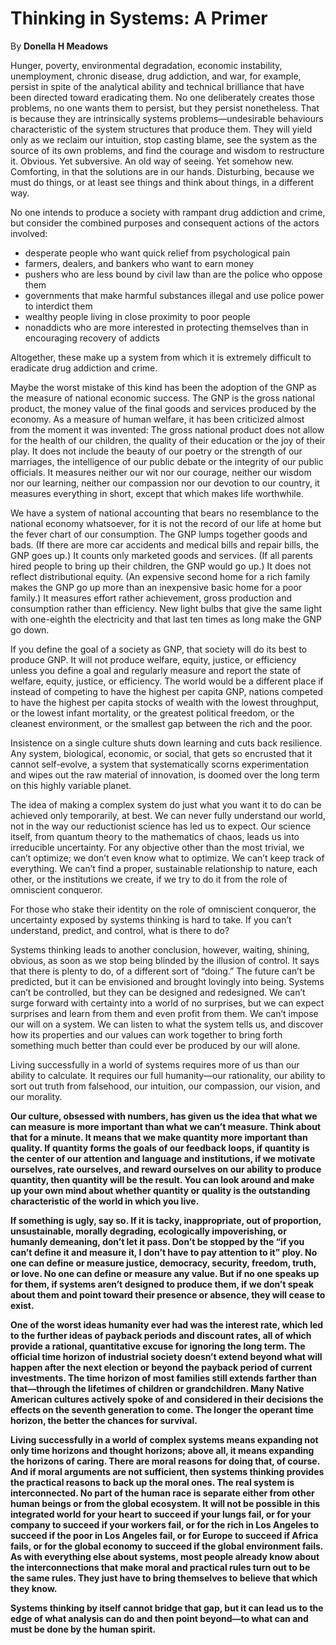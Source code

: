 Thinking in Systems: A Primer
=============================

By **Donella H Meadows**

Hunger, poverty, environmental degradation, economic instability, unemployment,
chronic disease, drug addiction, and war, for example, persist in spite of the
analytical ability and technical brilliance that have been directed toward
eradicating them. No one deliberately creates those problems, no one wants them
to persist, but they persist nonetheless. That is because they are intrinsically
systems problems—undesirable behaviours characteristic of the system structures
that produce them. They will yield only as we reclaim our intuition, stop
casting blame, see the system as the source of its own problems, and find the
courage and wisdom to restructure it. Obvious. Yet subversive. An old way of
seeing. Yet somehow new. Comforting, in that the solutions are in our hands.
Disturbing, because we must do things, or at least see things and think about
things, in a different way.

No one intends to produce a society with rampant drug addiction and crime, but
consider the combined purposes and consequent actions of the actors involved:

* desperate people who want quick relief from psychological pain
* farmers, dealers, and bankers who want to earn money
* pushers who are less bound by civil law than are the police who oppose them
* governments that make harmful substances illegal and use police power to interdict them
* wealthy people living in close proximity to poor people
* nonaddicts who are more interested in protecting themselves than in encouraging recovery of addicts

Altogether, these make up a system from which it is extremely difficult to
eradicate drug addiction and crime.

Maybe the worst mistake of this kind has been the adoption of the GNP as the
measure of national economic success. The GNP is the gross national product, the
money value of the final goods and services produced by the economy. As a
measure of human welfare, it has been criticized almost from the moment it was
invented: The gross national product does not allow for the health of our
children, the quality of their education or the joy of their play. It does not
include the beauty of our poetry or the strength of our marriages, the
intelligence of our public debate or the integrity of our public officials. It
measures neither our wit nor our courage, neither our wisdom nor our learning,
neither our compassion nor our devotion to our country, it measures everything
in short, except that which makes life worthwhile.

We have a system of national accounting that bears no resemblance to the
national economy whatsoever, for it is not the record of our life at home but
the fever chart of our consumption. The GNP lumps together goods and bads. (If
there are more car accidents and medical bills and repair bills, the GNP goes
up.) It counts only marketed goods and services. (If all parents hired people to
bring up their children, the GNP would go up.) It does not reflect
distributional equity. (An expensive second home for a rich family makes the GNP
go up more than an inexpensive basic home for a poor family.) It measures effort
rather achievement, gross production and consumption rather than efficiency. New
light bulbs that give the same light with one-eighth the electricity and that
last ten times as long make the GNP go down.

If you define the goal of a society as GNP, that society will do its best to
produce GNP. It will not produce welfare, equity, justice, or efficiency unless
you define a goal and regularly measure and report the state of welfare, equity,
justice, or efficiency. The world would be a different place if instead of
competing to have the highest per capita GNP, nations competed to have the
highest per capita stocks of wealth with the lowest throughput, or the lowest
infant mortality, or the greatest political freedom, or the cleanest
environment, or the smallest gap between the rich and the poor.

Insistence on a single culture shuts down learning and cuts back resilience. Any
system, biological, economic, or social, that gets so encrusted that it cannot
self-evolve, a system that systematically scorns experimentation and wipes out
the raw material of innovation, is doomed over the long term on this highly
variable planet.

The idea of making a complex system do just what you want it to do can be
achieved only temporarily, at best. We can never fully understand our world, not
in the way our reductionist science has led us to expect. Our science itself,
from quantum theory to the mathematics of chaos, leads us into irreducible
uncertainty. For any objective other than the most trivial, we can’t optimize;
we don’t even know what to optimize. We can’t keep track of everything. We can’t
find a proper, sustainable relationship to nature, each other, or the
institutions we create, if we try to do it from the role of omniscient
conqueror.

For those who stake their identity on the role of omniscient conqueror, the
uncertainty exposed by systems thinking is hard to take. If you can’t
understand, predict, and control, what is there to do?

Systems thinking leads to another conclusion, however, waiting, shining,
obvious, as soon as we stop being blinded by the illusion of control. It says
that there is plenty to do, of a different sort of “doing.” The future can’t be
predicted, but it can be envisioned and brought lovingly into being. Systems
can’t be controlled, but they can be designed and redesigned. We can’t surge
forward with certainty into a world of no surprises, but we can expect surprises
and learn from them and even profit from them. We can’t impose our will on a
system. We can listen to what the system tells us, and discover how its
properties and our values can work together to bring forth something much better
than could ever be produced by our will alone.

Living successfully in a world of systems requires more of us than our ability
to calculate. It requires our full humanity—our rationality, our ability to sort
out truth from falsehood, our intuition, our compassion, our vision, and our
morality.

**Our culture, obsessed with numbers, has given us the idea that what we can
measure is more important than what we can’t measure. Think about that for a
minute. It means that we make quantity more important than quality. If quantity
forms the goals of our feedback loops, if quantity is the center of our
attention and language and institutions, if we motivate ourselves, rate
ourselves, and reward ourselves on our ability to produce quantity, then
quantity will be the result. You can look around and make up your own mind about
whether quantity or quality is the outstanding characteristic of the world in
which you live.**

**If something is ugly, say so. If it is tacky, inappropriate, out of
proportion, unsustainable, morally degrading, ecologically impoverishing, or
humanly demeaning, don’t let it pass. Don’t be stopped by the “if you can’t
define it and measure it, I don’t have to pay attention to it” ploy. No one can
define or measure justice, democracy, security, freedom, truth, or love. No one
can define or measure any value. But if no one speaks up for them, if systems
aren’t designed to produce them, if we don’t speak about them and point toward
their presence or absence, they will cease to exist.**

**One of the worst ideas humanity ever had was the interest rate, which led to
the further ideas of payback periods and discount rates, all of which provide a
rational, quantitative excuse for ignoring the long term. The official time
horizon of industrial society doesn’t extend beyond what will happen after the
next election or beyond the payback period of current investments. The time
horizon of most families still extends farther than that—through the lifetimes
of children or grandchildren. Many Native American cultures actively spoke of
and considered in their decisions the effects on the seventh generation to come.
The longer the operant time horizon, the better the chances for survival.**

**Living successfully in a world of complex systems means expanding not only
time horizons and thought horizons; above all, it means expanding the horizons
of caring. There are moral reasons for doing that, of course. And if moral
arguments are not sufficient, then systems thinking provides the practical
reasons to back up the moral ones. The real system is interconnected. No part of
the human race is separate either from other human beings or from the global
ecosystem. It will not be possible in this integrated world for your heart to
succeed if your lungs fail, or for your company to succeed if your workers fail,
or for the rich in Los Angeles to succeed if the poor in Los Angeles fail, or
for Europe to succeed if Africa fails, or for the global economy to succeed if
the global environment fails. As with everything else about systems, most people
already know about the interconnections that make moral and practical rules turn
out to be the same rules. They just have to bring themselves to believe that
which they know.**

**Systems thinking by itself cannot bridge that gap, but it can lead us to the
edge of what analysis can do and then point beyond—to what can and must be done
by the human spirit.**

